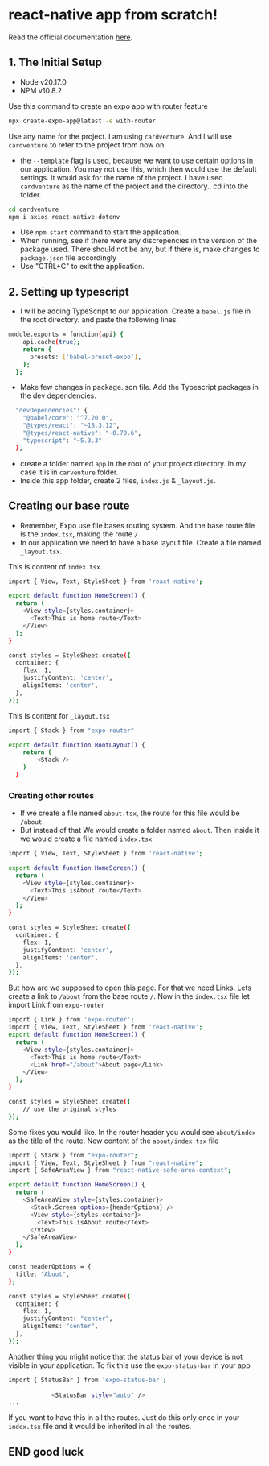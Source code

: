 # react-native app from scratch!

Read the official documentation [here](https://docs.expo.dev/get-started/create-a-project/).

## 1. The Initial Setup

- Node v20.17.0
- NPM v10.8.2

Use this command to create an expo app with router feature
```bash
npx create-expo-app@latest -e with-router
```
Use any name for the project. I am using ```cardventure```. And I will use ```cardventure``` to refer to the project from now on.

- the ```--template``` flag is used, because we want to use certain options in our application. You may not use this, which then would use the default settings.
It would ask for the name of the project.
I have used ```cardventure``` as the name of the project and the directory.,
cd into the folder.
```bash
cd cardventure
npm i axios react-native-dotenv
```

- Use ```npm start``` command to start the application.
- When running, see if there were any discrepencies in the version of the package used. There should not be any, but if there is, make changes to ```package.json``` file accordingly
- Use "CTRL+C" to exit the application.


## 2. Setting up typescript
- I will be adding TypeScript to our application. Create a ```babel.js``` file in the root directory. and paste the following lines.
```bash
module.exports = function(api) {
    api.cache(true);
    return {
      presets: ['babel-preset-expo'],
    };
  };
```
- Make few changes in package.json file. Add the Typescript packages in the dev dependencies.
```bash
  "devDependencies": {
    "@babel/core": "^7.20.0",
    "@types/react": "~18.3.12",
    "@types/react-native": "~0.70.6",
    "typescript": "~5.3.3"
  },
```
- create a folder named ```app``` in the root of your project directory. In my case it is in ```carventure``` folder.
- Inside this app folder, create 2 files, ```index.js``` & ```_layout.js```.

## Creating our base route
- Remember, Expo use file bases routing system. And the base route file is the ```index.tsx```, making the route ```/```
- In our application we need to have a base layout file. Create a file named ```_layout.tsx```.

This is content of ```index.tsx```.
```bash
import { View, Text, StyleSheet } from 'react-native';

export default function HomeScreen() {
  return (
    <View style={styles.container}>
      <Text>This is home route</Text>
    </View>
  );
}

const styles = StyleSheet.create({
  container: {
    flex: 1,
    justifyContent: 'center',
    alignItems: 'center',
  },
});
```

This is content for ```_layout.tsx```
```bash
import { Stack } from "expo-router"

export default function RootLayout() {
    return (
        <Stack />
    )
  }
```

### Creating other routes
- If we create a file named ```about.tsx```, the route for this file would be ```/about```.
- But instead of that We would create a folder named ```about```. Then inside it we would create a file named ```index.tsx```

```bash
import { View, Text, StyleSheet } from 'react-native';

export default function HomeScreen() {
  return (
    <View style={styles.container}>
      <Text>This isAbout route</Text>
    </View>
  );
}

const styles = StyleSheet.create({
  container: {
    flex: 1,
    justifyContent: 'center',
    alignItems: 'center',
  },
});
```

But how are we supposed to open this page. For that we need Links.
Lets create a link to ```/about``` from the base route ```/```.
Now in the ```index.tsx``` file let import Link from ```expo-router```
```bash
import { Link } from 'expo-router';
import { View, Text, StyleSheet } from 'react-native';
export default function HomeScreen() {
  return (
    <View style={styles.container}>
      <Text>This is home route</Text>
      <Link href="/about">About page</Link>
    </View>
  );
}

const styles = StyleSheet.create({
	// use the original styles
});
```

Some fixes you would like. In the router header you would see ```about/index``` as the title of the route.
New content of the ```about/index.tsx``` file
```bash
import { Stack } from "expo-router";
import { View, Text, StyleSheet } from "react-native";
import { SafeAreaView } from "react-native-safe-area-context";

export default function HomeScreen() {
  return (
    <SafeAreaView style={styles.container}>
      <Stack.Screen options={headerOptions} />
      <View style={styles.container}>
        <Text>This isAbout route</Text>
      </View>
    </SafeAreaView>
  );
}

const headerOptions = {
  title: "About",
};

const styles = StyleSheet.create({
  container: {
    flex: 1,
    justifyContent: "center",
    alignItems: "center",
  },
});
```

Another thing you might notice that the status bar of your device is not visible in your application.
To fix this use the ```expo-status-bar``` in your app
```bash
import { StatusBar } from 'expo-status-bar';
...
			<StatusBar style="auto" />
...
```
If you want to have this in all the routes. Just do this only once in your ```index.tsx``` file and it would be inherited in all the routes.


## END good luck